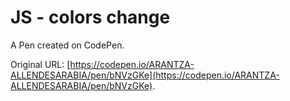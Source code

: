 # JS - colors change

A Pen created on CodePen.

Original URL: [https://codepen.io/ARANTZA-ALLENDESARABIA/pen/bNVzGKe](https://codepen.io/ARANTZA-ALLENDESARABIA/pen/bNVzGKe).

